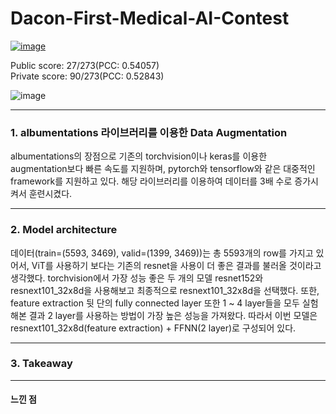# Dacon-First-Medical-AI-Contest
[![image](https://github.com/user-attachments/assets/d650005e-db27-45cf-9dda-9e1478aeaf24)](https://dacon.io/competitions/official/236382/overview/description)

Public score: 27/273(PCC: 0.54057)  
Private score: 90/273(PCC: 0.52843)  

![image](https://github.com/user-attachments/assets/032d1816-0a29-437e-9e8f-205ea0ca4edf)


*** 
### 1. albumentations 라이브러리를 이용한 Data Augmentation
 albumentations의 장점으로 기존의 torchvision이나 keras를 이용한 augmentation보다 빠른 속도를 지원하며, pytorch와 tensorflow와 같은 대중적인 framework를 지원하고 있다. 해당 라이브러리를 이용하여 데이터를 3배 수로 증가시켜서 훈련시켰다.
 
***
### 2. Model architecture
 데이터(train=(5593, 3469), valid=(1399, 3469))는 총 5593개의 row를 가지고 있어서, ViT를 사용하기 보다는 기존의 resnet을 사용이 더 좋은 결과를 불러올 것이라고 생각했다. torchvision에서 가장 성능 좋은 두 개의 모델 resnet152와 resnext101_32x8d을 사용해보고 최종적으로 resnext101_32x8d을 선택했다. 또한, feature extraction 뒷 단의 fully connected layer 또한 1 ~ 4 layer들을 모두 실험해본 결과 2 layer를 사용하는 방법이 가장 높은 성능을 가져왔다. 따라서 이번 모델은 resnext101_32x8d(feature extraction) + FFNN(2 layer)로 구성되어 있다. 
 
***
### 3. Takeaway

***
#### 느낀 점   


